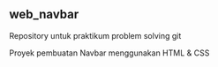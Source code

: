 ## web_navbar
Repository untuk praktikum problem solving git

Proyek pembuatan Navbar menggunakan HTML & CSS